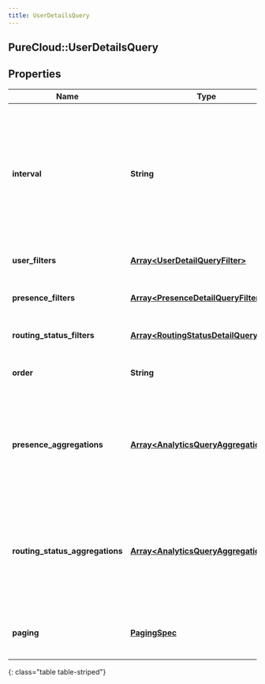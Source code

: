 ```yaml
---
title: UserDetailsQuery
---
```

## PureCloud::UserDetailsQuery

## Properties

|Name | Type | Description | Notes|
|------------ | ------------- | ------------- | -------------|
| **interval** | **String** | Specifies the date and time range of data being queried. Conversations MUST have started within this time range to potentially be included within the result set. Intervals are represented as an ISO-8601 string. For example: YYYY-MM-DDThh:mm:ss/YYYY-MM-DDThh:mm:ss | |
| **user_filters** | [**Array&lt;UserDetailQueryFilter&gt;**](UserDetailQueryFilter.html) | Filters that target the users to retrieve data for | [optional] |
| **presence_filters** | [**Array&lt;PresenceDetailQueryFilter&gt;**](PresenceDetailQueryFilter.html) | Filters that target system and organization presence-level data | [optional] |
| **routing_status_filters** | [**Array&lt;RoutingStatusDetailQueryFilter&gt;**](RoutingStatusDetailQueryFilter.html) | Filters that target agent routing status-level data | [optional] |
| **order** | **String** | Sort the result set in ascending/descending order. Default is ascending | [optional] |
| **presence_aggregations** | [**Array&lt;AnalyticsQueryAggregation&gt;**](AnalyticsQueryAggregation.html) | Include faceted search and aggregate roll-ups of presence data in your search results. This does not function as a filter, but rather, summary data about the presence results matching your filters | [optional] |
| **routing_status_aggregations** | [**Array&lt;AnalyticsQueryAggregation&gt;**](AnalyticsQueryAggregation.html) | Include faceted search and aggregate roll-ups of agent routing status data in your search results. This does not function as a filter, but rather, summary data about the agent routing status results matching your filters | [optional] |
| **paging** | [**PagingSpec**](PagingSpec.html) | Page size and number to control iterating through large result sets. Default page size is 25 | [optional] |
{: class="table table-striped"}


